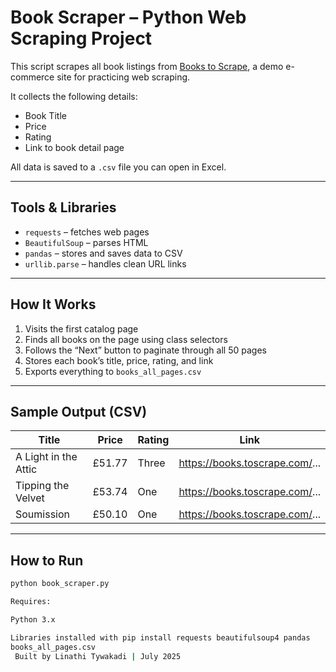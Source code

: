 # Book Scraper – Python Web Scraping Project

This script scrapes all book listings from [Books to Scrape](https://books.toscrape.com), a demo e-commerce site for practicing web scraping.

It collects the following details:
-  Book Title
-  Price
-  Rating
- Link to book detail page

All data is saved to a `.csv` file you can open in Excel.

---

## Tools & Libraries

- `requests` – fetches web pages
- `BeautifulSoup` – parses HTML
- `pandas` – stores and saves data to CSV
- `urllib.parse` – handles clean URL links

---

##  How It Works

1. Visits the first catalog page
2. Finds all books on the page using class selectors
3. Follows the “Next” button to paginate through all 50 pages
4. Stores each book’s title, price, rating, and link
5. Exports everything to `books_all_pages.csv`

---

## Sample Output (CSV)

| Title                      | Price   | Rating | Link                                  |
|----------------------------|---------|--------|---------------------------------------|
| A Light in the Attic       | £51.77  | Three  | https://books.toscrape.com/...        |
| Tipping the Velvet         | £53.74  | One    | https://books.toscrape.com/...        |
| Soumission                 | £50.10  | One    | https://books.toscrape.com/...        |

---

##  How to Run

```bash
python book_scraper.py

Requires:

Python 3.x

Libraries installed with pip install requests beautifulsoup4 pandas
books_all_pages.csv
 Built by Linathi Tywakadi | July 2025












